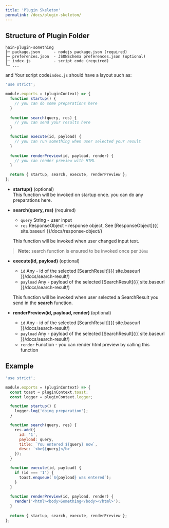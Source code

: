 ```yaml
---
title: 'Plugin Skeleton'
permalink: /docs/plugin-skeleton/
---
```

## Structure of Plugin Folder  

```
hain-plugin-something
├─ package.json      - nodejs package.json (required)
├─ preferences.json  - JSONSchema preferences.json (optional)
├─ index.js          - script code (required)
└─ ...
```
 

and Your script code`index.js` should have a layout such as:

```javascript
'use strict';

module.exports = (pluginContext) => {
  function startup() {
    // you can do some preparations here
  }
 
  function search(query, res) {
    // you can send your results here
  }

  function execute(id, payload) {
    // you can run something when user selected your result
  }
  
  function renderPreview(id, payload, render) {
    // you can render preview with HTML
  }

  return { startup, search, execute, renderPreview };
};
```

* **startup()** (optional)  
This function will be invoked on startup once.
you can do any preparations here.

* **search(query, res)** (required)  
  - `query` String - user input
  - `res` ResponseObject - response object, See [ResponseObject]({{ site.baseurl }}/docs/response-object/)  

  This function will be invoked when user changed input text.
> **Note:** search function is ensured to be invoked once per `30ms`

* **execute(id, payload)** (optional)  
  - `id` Any - id of the selected [SearchResult]({{ site.baseurl }}/docs/search-result/)
  - `payload` Any - payload of the selected [SearchResult]({{ site.baseurl }}/docs/search-result/)  

  This function will be invoked when user selected a SearchResult you send in the **search** function.

* **renderPreview(id, payload, render)** (optional)  
  - `id` Any - id of the selected [SearchResult]({{ site.baseurl }}/docs/search-result/)
  - `payload` Any - payload of the selected [SearchResult]({{ site.baseurl }}/docs/search-result/)
  - `render` Function - you can render html preview by calling this function


## Example

```javascript
'use strict';

module.exports = (pluginContext) => {
  const toast = pluginContext.toast;
  const logger = pluginContext.logger;

  function startup() {
    logger.log('doing preparation');
  }

  function search(query, res) {
    res.add({
      id: '1',
      payload: query,
      title: `You entered ${query} now`,
      desc: `<b>${query}</b>`
    });
  }

  function execute(id, payload) {
    if (id === '1') {
      toast.enqueue(`${payload} was entered`);
    }
  }
  
  function renderPreview(id, payload, render) {
    render('<html><body>Something</body></html>');
  }
  
  return { startup, search, execute, renderPreview };
};
```
